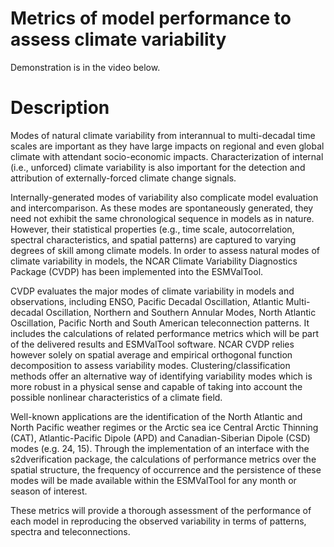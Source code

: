# Metrics of model performance to assess climate variability

Demonstration is in the video below.


# Description
Modes of natural climate variability from interannual to multi-decadal time scales are important as they have large impacts on regional and even global climate with attendant socio-economic impacts. Characterization of internal (i.e., unforced) climate variability is also important for the detection and attribution of externally-forced climate change signals. 

Internally-generated modes of variability also complicate model evaluation and intercomparison. As these modes are spontaneously generated, they need not exhibit the same chronological sequence in models as in nature. However, their statistical properties (e.g., time scale, autocorrelation, spectral characteristics, and spatial patterns) are captured to varying degrees of skill among climate models. 
In order to assess natural modes of climate variability in models, the NCAR Climate Variability Diagnostics Package (CVDP) has been implemented into the ESMValTool. 

CVDP evaluates the major modes of climate variability in models and observations, including ENSO, Pacific Decadal Oscillation, Atlantic Multi-decadal Oscillation, Northern and Southern Annular Modes, North Atlantic Oscillation, Pacific North and South American teleconnection patterns. 
It includes the calculations of related performance metrics which will be part of the delivered results and ESMValTool software. 
NCAR CVDP relies however solely on spatial average and empirical orthogonal function decomposition to assess variability modes. 
Clustering/classification methods offer an alternative way of identifying variability modes which is more robust in a physical sense and capable of taking into account the possible nonlinear characteristics of a climate field. 

Well-known applications are the identification of the North Atlantic and North Pacific weather regimes or the Arctic sea ice Central Arctic Thinning (CAT), Atlantic-Pacific Dipole (APD) and Canadian-Siberian Dipole (CSD) modes (e.g. 24, 15). 
Through the implementation of an interface with the s2dverification package, the calculations of performance metrics over the spatial structure, the frequency of occurrence and the persistence of these modes will be made available within the ESMValTool for any month or season of interest. 

These metrics will provide a thorough assessment of the performance of each model in reproducing the observed variability in terms of patterns, spectra and teleconnections.

